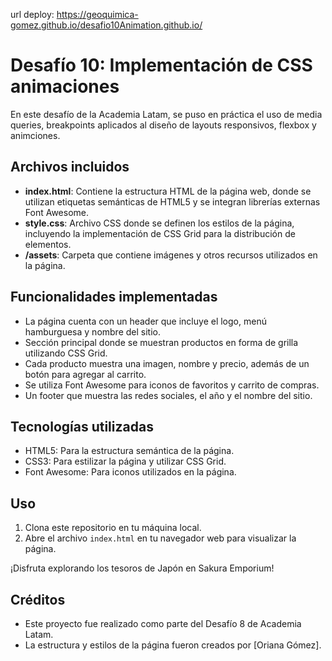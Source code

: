 
url deploy: https://geoquimica-gomez.github.io/desafio10Animation.github.io/

# Desafío 10: Implementación de CSS animaciones

En este desafío de la Academia Latam, se puso en práctica el uso de media queries, breakpoints aplicados al diseño de layouts responsivos, flexbox y animciones.

## Archivos incluidos

- **index.html**: Contiene la estructura HTML de la página web, donde se utilizan etiquetas semánticas de HTML5 y se integran librerías externas  Font Awesome.
- **style.css**: Archivo CSS donde se definen los estilos de la página, incluyendo la implementación de CSS Grid para la distribución de elementos.
- **/assets**: Carpeta que contiene imágenes y otros recursos utilizados en la página.

## Funcionalidades implementadas

- La página cuenta con un header que incluye el logo, menú hamburguesa y nombre del sitio.
- Sección principal donde se muestran productos en forma de grilla utilizando CSS Grid.
- Cada producto muestra una imagen, nombre y precio, además de un botón para agregar al carrito.
- Se utiliza Font Awesome para iconos de favoritos y carrito de compras.
- Un footer que muestra las redes sociales, el año y el nombre del sitio.

## Tecnologías utilizadas

- HTML5: Para la estructura semántica de la página.
- CSS3: Para estilizar la página y utilizar CSS Grid.
- Font Awesome: Para iconos utilizados en la página.

## Uso

1. Clona este repositorio en tu máquina local.
2. Abre el archivo `index.html` en tu navegador web para visualizar la página.

¡Disfruta explorando los tesoros de Japón en Sakura Emporium!


## Créditos

- Este proyecto fue realizado como parte del Desafío 8 de Academia Latam.
- La estructura y estilos de la página fueron creados por [Oriana Gómez].
